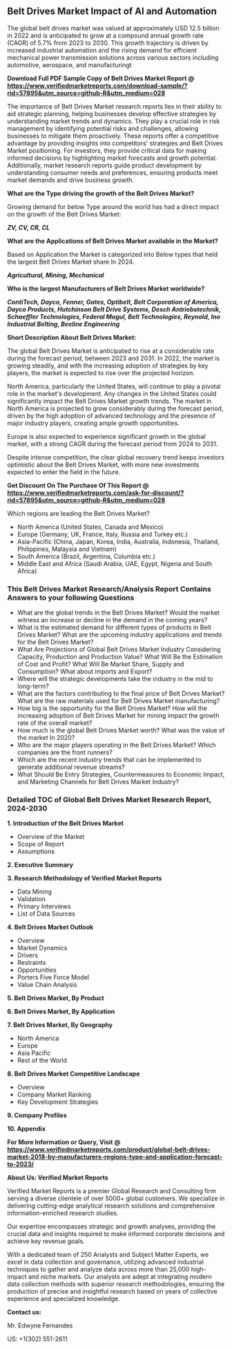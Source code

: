 <h2>Belt Drives Market Impact of AI and Automation</h2><p>The global belt drives market was valued at approximately USD 12.5 billion in 2022 and is anticipated to grow at a compound annual growth rate (CAGR) of 5.7% from 2023 to 2030. This growth trajectory is driven by increased industrial automation and the rising demand for efficient mechanical power transmission solutions across various sectors including automotive, aerospace, and manufacturingt</p><p id="" class=""><strong>Download Full PDF Sample Copy of Belt Drives Market Report @ <a href="https://www.verifiedmarketreports.com/download-sample/?rid=57895&utm_source=github-R&utm_medium=028" target="_blank">https://www.verifiedmarketreports.com/download-sample/?rid=57895&utm_source=github-R&utm_medium=028</a></strong></p><p>The importance of&nbsp;Belt Drives Market research reports lies in their ability to aid strategic planning, helping businesses develop effective strategies by understanding market trends and dynamics. They play a crucial role in risk management by identifying potential risks and challenges, allowing businesses to mitigate them proactively. These reports offer a competitive advantage by providing insights into competitors' strategies and Belt Drives Market positioning. For investors, they provide critical data for making informed decisions by highlighting market forecasts and growth potential. Additionally, market research reports guide product development by understanding consumer needs and preferences, ensuring products meet market demands and drive business growth.</p><p><strong>What are the&nbsp;Type driving the growth of the Belt Drives Market?</strong></p><p id="" class="">Growing demand for below Type around the world has had a direct impact on the growth of the Belt Drives Market:</p><em><strong>ZV, CV, CR, CL</strong></em></p><strong>What are the&nbsp;Applications&nbsp;of Belt Drives Market available in the Market?</strong></p><p id="" class="">Based on Application the Market is categorized into Below types that held the largest Belt Drives Market share In 2024.</p><em><strong>Agricultural, Mining, Mechanical</strong></em></p><strong>Who is the largest Manufacturers of Belt Drives Market worldwide?</strong></p><p><em><strong>ContiTech, Dayco, Fenner, Gates, Optibelt, Belt Corporation of America, Dayco Products, Hutchinson Belt Drive Systems, Desch Antriebstechnik, Schaeffler Technologies, Federal Mogul, Belt Technologies, Reynold, Ino Industrial Belting, Beeline Engineering</strong></em></p><p id="" class=""><strong>Short Description About Belt Drives Market:</strong></p><p>The global Belt Drives Market is anticipated to rise at a considerable rate during the forecast period, between 2023 and 2031. In 2022, the market is growing steadily, and with the increasing adoption of strategies by key players, the market is expected to rise over the projected horizon.</p><p>North America, particularly the United States, will continue to play a pivotal role in the market's development. Any changes in the United States could significantly impact the Belt Drives Market growth trends. The market in North America is projected to grow considerably during the forecast period, driven by the high adoption of advanced technology and the presence of major industry players, creating ample growth opportunities.</p><p>Europe is also expected to experience significant growth in the global market, with a strong CAGR during the forecast period from 2024 to 2031.</p><p>Despite intense competition, the clear global recovery trend keeps investors optimistic about the Belt Drives Market, with more new investments expected to enter the field in the future.</p><p id="" class=""><strong>Get Discount On The Purchase Of This Report @ <a href="https://www.verifiedmarketreports.com/ask-for-discount/?rid=57895&utm_source=github-R&utm_medium=028" target="_blank">https://www.verifiedmarketreports.com/ask-for-discount/?rid=57895&utm_source=github-R&utm_medium=028</a></strong></p>Which regions are leading the Belt Drives Market?</p><ul><li>North America (United States, Canada and Mexico)</li><li>Europe (Germany, UK, France, Italy, Russia and Turkey etc.)</li><li>Asia-Pacific (China, Japan, Korea, India, Australia, Indonesia, Thailand, Philippines, Malaysia and Vietnam)</li><li>South America (Brazil, Argentina, Columbia etc.)</li><li>Middle East and Africa (Saudi Arabia, UAE, Egypt, Nigeria and South Africa)</li></ul><h3 id="" class="">This Belt Drives Market Research/Analysis Report Contains Answers to your following Questions</h3><ul><li>What are the global trends in the Belt Drives Market? Would the market witness an increase or decline in the demand in the coming years?</li><li>What is the estimated demand for different types of products in Belt Drives Market? What are the upcoming industry applications and trends for the Belt Drives Market?</li><li>What Are Projections of Global Belt Drives Market Industry Considering Capacity, Production and Production Value? What Will Be the Estimation of Cost and Profit? What Will Be Market Share, Supply and Consumption? What about imports and Export?</li><li>Where will the strategic developments take the industry in the mid to long-term?</li><li>What are the factors contributing to the final price of Belt Drives Market? What are the raw materials used for Belt Drives Market manufacturing?</li><li>How big is the opportunity for the Belt Drives Market? How will the increasing adoption of Belt Drives Market for mining impact the growth rate of the overall market?</li><li>How much is the global Belt Drives Market worth? What was the value of the market In 2020?</li><li>Who are the major players operating in the Belt Drives Market? Which companies are the front runners?</li><li>Which are the recent industry trends that can be implemented to generate additional revenue streams?</li><li>What Should Be Entry Strategies, Countermeasures to Economic Impact, and Marketing Channels for Belt Drives Market Industry?</li></ul><h3 id="" class="">Detailed TOC of Global Belt Drives Market Research Report, 2024-2030</h3><p id="" class=""><strong>1. Introduction of the Belt Drives Market</strong></p><ul><li>Overview of the Market</li><li>Scope of Report</li><li>Assumptions</li></ul><p id="" class=""><strong>2. Executive Summary</strong></p><p id="" class=""><strong>3. Research Methodology of Verified Market Reports</strong></p><ul><li>Data Mining</li><li>Validation</li><li>Primary Interviews</li><li>List of Data Sources</li></ul><p id="" class=""><strong>4. Belt Drives Market Outlook</strong></p><ul><li>Overview</li><li>Market Dynamics</li><li>Drivers</li><li>Restraints</li><li>Opportunities</li><li>Porters Five Force Model</li><li>Value Chain Analysis</li></ul><p id="" class=""><strong>5. Belt Drives Market, By Product</strong></p><p id="" class=""><strong>6. Belt Drives Market, By Application</strong></p><p id="" class=""><strong>7. Belt Drives Market, By Geography</strong></p><ul><li>North America</li><li>Europe</li><li>Asia Pacific</li><li>Rest of the World</li></ul><p id="" class=""><strong>8. Belt Drives Market Competitive Landscape</strong></p><ul><li>Overview</li><li>Company Market Ranking</li><li>Key Development Strategies</li></ul><p id="" class=""><strong>9. Company Profiles</strong></p><p id="" class=""><strong>10. Appendix</strong></p><p id="" class=""><strong>For More Information or Query, Visit @ <a href="https://www.verifiedmarketreports.com/product/global-belt-drives-market-2018-by-manufacturers-regions-type-and-application-forecast-to-2023/" target="_blank">https://www.verifiedmarketreports.com/product/global-belt-drives-market-2018-by-manufacturers-regions-type-and-application-forecast-to-2023/</a></strong></p><p id="" class=""><strong>About Us: Verified Market Reports</strong></p><p id="" class="">Verified Market Reports is a premier Global Research and Consulting firm serving a diverse clientele of over 5000+ global customers. We specialize in delivering cutting-edge analytical research solutions and comprehensive information-enriched research studies.</p><p id="" class="">Our expertise encompasses strategic and growth analyses, providing the crucial data and insights required to make informed corporate decisions and achieve key revenue goals.</p><p id="" class="">With a dedicated team of 250 Analysts and Subject Matter Experts, we excel in data collection and governance, utilizing advanced industrial techniques to gather and analyze data across more than 25,000 high-impact and niche markets. Our analysts are adept at integrating modern data collection methods with superior research methodologies, ensuring the production of precise and insightful research based on years of collective experience and specialized knowledge.</p><p id="" class=""><strong>Contact us:</strong></p><p id="" class="">Mr. Edwyne Fernandes</p><p id="" class="">US: +1(302) 551-2611</p>